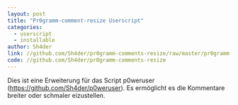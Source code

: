 ```yaml
---
layout: post
title: "Pr0gramm-comment-resize Userscript"
categories:
  - userscript
  - installable
author: Sh4der
link: //github.com/Sh4der/pr0gramm-comments-resize/raw/master/pr0gramm-comments-resize.user.js
code: //github.com/Sh4der/pr0gramm-comments-resize
---
```


Dies ist eine Erweiterung für das Script p0weruser (https://github.com/Sh4der/p0weruser).
Es ermöglicht es die Kommentare breiter oder schmaler eizustellen.
